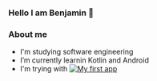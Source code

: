 ### Hello I am Benjamin 👋

### About me
- I'm studying software engineering
- I’m currently learnin Kotlin and Android
- I'm trying with [![My first app](https://img.shields.io/badge/My_first_app_in_Playstore-blue)](https://play.google.com/store/apps/details?id=com.textanalyzer)

<!--
**Bbbenjaja/Bbbenjaja** is a ✨ _special_ ✨ repository because its `README.md` (this file) appears on your GitHub profile.

Here are some ideas to get you started:

- 🔭 I’m currently working on ...
- 🌱 I’m currently learning ...
- 👯 I’m looking to collaborate on ...
- 🤔 I’m looking for help with ...
- 💬 Ask me about ...
- 📫 How to reach me: ...
- 😄 Pronouns: ...
- ⚡ Fun fact: ...
-->
